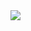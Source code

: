 <img src="https://capsule-render.vercel.app/api?type=venom&color=gradient&height=400&section=header&text=Welcome%20to%20My%20Page &fontSize=40" />

